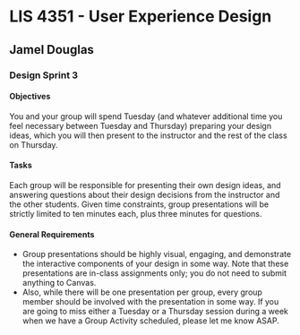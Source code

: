 # LIS 4351 - User Experience Design

## Jamel Douglas

### Design Sprint 3

#### Objectives 
You and your group will spend Tuesday (and whatever additional time you feel necessary between Tuesday and Thursday) preparing your design ideas, which you will then present to the instructor and the rest of the class on Thursday.

#### Tasks
Each group will be responsible for presenting their own design ideas, and answering questions about their design decisions from the instructor and the other students. Given time constraints, group presentations will be strictly limited to ten minutes each, plus three minutes for questions.

#### General Requirements
- Group presentations should be highly visual, engaging, and demonstrate the interactive components of your design in some way. Note that these presentations are in-class assignments only; you do not need to submit anything to Canvas.
- Also, while there will be one presentation per group, every group member should be involved with the presentation in some way. If you are going to miss either a Tuesday or a Thursday session during a week when we have a Group Activity scheduled, please let me know ASAP.